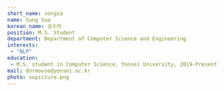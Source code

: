 ```yaml
---
short_name: songsa
name: Sung Sua
korean_name: 성수아
position: M.S. Student
department: Department of Computer Science and Engineering
interests:
 - "NLP"
education:
 - M.S. student in Computer Science, Yonsei University, 2019-Present
mail: dormouse@yonsei.ac.kr
photo: nopicture.png
---
```

